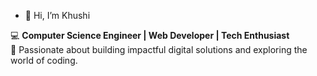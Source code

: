 - 👋 Hi, I’m Khushi
  
💻 **Computer Science Engineer | Web Developer | Tech Enthusiast**  
🚀 Passionate about building impactful digital solutions and exploring the world of coding.
  

<!---
Khushiirani25/Khushiirani25 is a ✨ special ✨ repository because its `README.md` (this file) appears on your GitHub profile.
You can click the Preview link to take a look at your changes.
--->
